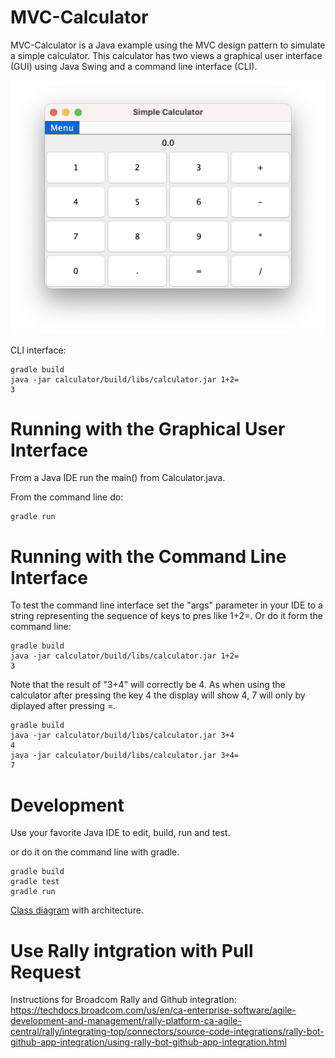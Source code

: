 # MVC-Calculator
MVC-Calculator is a Java example using the MVC design pattern to simulate a simple calculator. This calculator has two views a graphical user interface (GUI) using Java Swing and a command line interface (CLI). 

![](doc/CalculatorApp.png)

CLI interface: 
```
gradle build
java -jar calculator/build/libs/calculator.jar 1+2=
3
```


# Running with the Graphical User Interface
From a Java IDE run the main() from Calculator.java. 

From the command line do: 

```
gradle run 
```


# Running with the Command Line Interface
To test the command line interface set the "args" parameter in your IDE to a string representing the sequence of keys to pres like 1+2=. Or do it form the command line:     
```
gradle build
java -jar calculator/build/libs/calculator.jar 1+2=
3
```
Note that the result of "3+4" will correctly be 4. As when using the calculator after pressing the key 4 the display will show 4, 7 will only by diplayed after pressing =. 
```
gradle build
java -jar calculator/build/libs/calculator.jar 3+4
4
java -jar calculator/build/libs/calculator.jar 3+4=
7
```

# Development

Use your favorite Java IDE to edit, build, run and test. 

 or do it on the command line with gradle. 
```
gradle build
gradle test
gradle run 
```

[Class diagram](doc/architecture.md) with architecture.


# Use Rally intgration with Pull Request

Instructions for Broadcom Rally and Github integration: https://techdocs.broadcom.com/us/en/ca-enterprise-software/agile-development-and-management/rally-platform-ca-agile-central/rally/integrating-top/connectors/source-code-integrations/rally-bot-github-app-integration/using-rally-bot-github-app-integration.html




